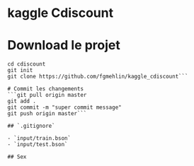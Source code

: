 # kaggle Cdiscount


# Download le projet
```mkdir cdiscount
cd cdiscount
git init
git clone https://github.com/fgmehlin/kaggle_cdiscount```

# Commit les changements
```git pull origin master
git add .
git commit -m "super commit message"
git push origin master```

## `.gitignore`

- `input/train.bson`
- `input/test.bson`

## Sex



